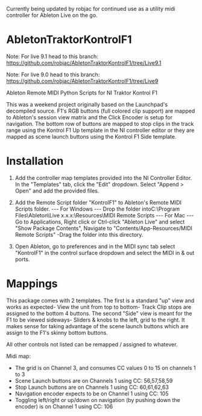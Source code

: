 Currently being updated by robjac for continued use as a utility midi controller for Ableton Live on the go. 



AbletonTraktorKontrolF1
=======================
Note: For live 9.1 head to this branch: https://github.com/robjac/AbletonTraktorKontrolF1/tree/Live9.1

Note: For live 9.0 head to this branch: https://github.com/robjac/AbletonTraktorKontrolF1/tree/Live9

Ableton Remote MIDI Python Scripts for NI Traktor Kontrol F1

This was a weekend project originally based on the Launchpad's decompiled source.
F1's RGB buttons (full colored clip support) are mapped to Ableton's session view matrix 
and the Click Encoder is setup for navigation. The bottom row of buttons are mapped 
to stop clips in the track range using the Kontrol F1 Up template in the NI controller 
editor or they are mapped as scene launch buttons using the Kontrol F1 Side template.

Installation
=======================
1. Add the controller map templates provided into the NI Controller Editor. In the "Templates" tab, click the "Edit" dropdown. Select "Append > Open" and add the provided files.

2. Add the Remote Script folder "KontrolF1" to Ableton's Remote MIDI Scripts folder.
    --- For Windows --- Drop the folder intoC:\Program Files\Ableton\Live x.x.x:\Resources\MIDI Remote Scripts
    --- For Mac --- Go to Applications, Right click or Ctrl-click "Ableton Live" and select "Show Package Contents", Navigate to "Contents/App-Resources/MIDI Remote Scripts" -Drag the folder into this directory.

3. Open Ableton, go to preferences and in the MIDI sync tab select "KontrolF1" in the control surface dropdown and select the MIDI in & out ports.

Mappings
=======================
This package comes with 2 templates. The first is a standard "up" view and works as expected- View the unit from top to bottom- Track Clip stops are assigned to the bottom 4 buttons. The second "Side" view is meant for the F1 to be viewed sideways- Sliders & knobs to the left, grid to the right. It makes sense for taking advantage of the scene launch buttons which are assign to the F1's skinny bottom buttons.

All other controls not listed can be remapped  / assigned to whatever.

Midi map:
- The grid is on Channel 3, and consumes CC values 0 to 15 on channels 1 to 3
- Scene Launch buttons are on Channels 1 using CC: 56,57,58,59
- Stop Launch buttons are on Channels 1 using CC: 60,61,62,63
- Navigation encoder expects to be on Channel 1 using CC: 105
- Toggling left/right or up/down on navigation (by pushing down the encoder) is on Channel 1
using CC: 106
